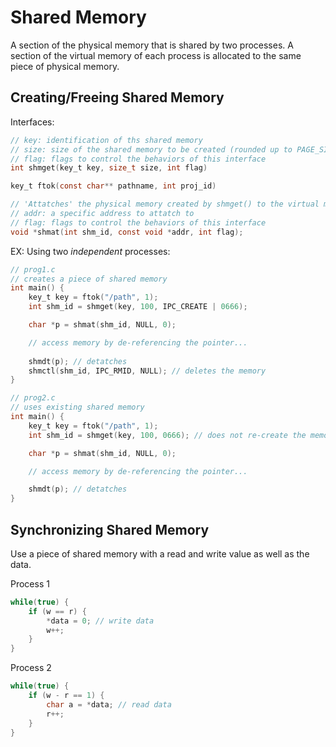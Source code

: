 # Shared Memory

A section of the physical memory that is shared by two processes. A section of the virtual memory of each process is allocated to the same piece of physical memory.

## Creating/Freeing Shared Memory

Interfaces: 
```C
// key: identification of ths shared memory
// size: size of the shared memory to be created (rounded up to PAGE_SIZE, usually 4096)
// flag: flags to control the behaviors of this interface
int shmget(key_t key, size_t size, int flag) 

key_t ftok(const char** pathname, int proj_id) 

// 'Attatches' the physical memory created by shmget() to the virtual memory of the process
// addr: a specific address to attatch to
// flag: flags to control the behaviors of this interface
void *shmat(int shm_id, const void *addr, int flag);
```

EX: Using two *independent* processes:
```C
// prog1.c
// creates a piece of shared memory
int main() {
    key_t key = ftok("/path", 1);
    int shm_id = shmget(key, 100, IPC_CREATE | 0666);

    char *p = shmat(shm_id, NULL, 0);

    // access memory by de-referencing the pointer...
    
    shmdt(p); // detatches 
    shmctl(shm_id, IPC_RMID, NULL); // deletes the memory
}
```

```C
// prog2.c
// uses existing shared memory
int main() {
    key_t key = ftok("/path", 1);
    int shm_id = shmget(key, 100, 0666); // does not re-create the memory

    char *p = shmat(shm_id, NULL, 0);

    // access memory by de-referencing the pointer... 

    shmdt(p); // detatches 
}
```

## Synchronizing Shared Memory

Use a piece of shared memory with a read and write value as well as the data.
 
Process 1
```C
while(true) {
    if (w == r) {
        *data = 0; // write data
        w++;
    }
}
```

Process 2
```C
while(true) {
    if (w - r == 1) {
        char a = *data; // read data
        r++;
    }
}
```
